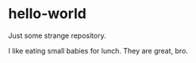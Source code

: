 # hello-world
Just some strange repository.

I like eating small babies for lunch.
They are great, bro.

